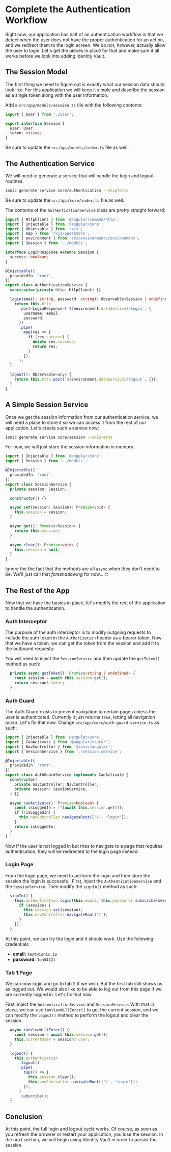 # Complete the Authentication Workflow

Right now, our application has half of an authentication workflow in that we detect when the user does not have the proper authentication for an action, and we redirect them to the login screen. We do not, however, actually allow the user to login. Let's get the pieces in place for that and make sure it all works before we look into adding Identity Vault.

## The Session Model

The first thing we need to figure out is exactly what our session data should look like. For this application we will keep it simple and describe the session as a single token along with the user information.

Add a `src/app/models/session.ts` file with the following contents:

```TypeScript
import { User } from './user';

export interface Session {
  user: User;
  token: string;
}
```

Be sure to update the `src/app/models/index.ts` file as well.

## The Authentication Service

We will need to generate a service that will handle the login and logout routines.

```bash
ionic generate service core/authentication --skipTests
```

Be sure to update the `src/app/core/index.ts` file as well.

The contents of the `AuthenticationService` class are pretty straight forward:

```TypeScript
import { HttpClient } from '@angular/common/http';
import { Injectable } from '@angular/core';
import { Observable } from 'rxjs';
import { map } from 'rxjs/operators';
import { environment } from 'src/environments/environment';
import { Session } from '../models';

interface LoginResponse extends Session {
  success: boolean;
}

@Injectable({
  providedIn: 'root',
})
export class AuthenticationService {
  constructor(private http: HttpClient) {}

  login(email: string, password: string): Observable<Session | undefined> {
    return this.http
      .post<LoginResponse>(`${environment.dataService}/login`, {
        username: email,
        password,
      })
      .pipe(
        map(res => {
          if (res.success) {
            delete res.success;
            return res;
          }
        }),
      );
  }

  logout(): Observable<any> {
    return this.http.post(`${environment.dataService}/logout`, {});
  }
}
```

## A Simple Session Service

Once we get the session information from our authentication service, we will need a place to store it so we can access it from the rest of our application. Let's create such a service now:

```bash
ionic generate service core/session --skipTests
```

For now, we will just store the session information in memory.

```TypeScript
import { Injectable } from '@angular/core';
import { Session } from '../models';

@Injectable({
  providedIn: 'root',
})
export class SessionService {
  private session: Session;

  constructor() {}

  async set(session: Session): Promise<void> {
    this.session = session;
  }

  async get(): Promise<Session> {
    return this.session;
  }

  async clear(): Promise<void> {
    this.session = null;
  }
}
```

Ignore the the fact that the methods are all `async` when they don't need to be. We'll just call that _foreshadowing_ for now... 🤓

## The Rest of the App

Now that we have the basics in place, let's modify the rest of the application to handle the authentication.

### Auth Interceptor

The purpose of the auth interceptor is to modify outgoing requests to include the auth token in the `Authorization` header as a bearer token. Now that we have a token, we can get the token from the session and add it to the outbound requests:

You will need to inject the `SessionService` and then update the `getToken()` method as such:

```TypeScript
  private async getToken(): Promise<string | undefined> {
    const session = await this.session.get();
    return session?.token;
  }
```

### Auth Guard

The Auth Guard exists to prevent navigation to certain pages unless the user is authenticated. Currently it just returns `true`, letting all navigation occur. Let's fix that now. Change `src/app/core/auth-guard.service.ts` as such:

```TypeScript
import { Injectable } from '@angular/core';
import { CanActivate } from '@angular/router';
import { NavController } from '@ionic/angular';
import { SessionService } from './session.service';

@Injectable({
  providedIn: 'root',
})
export class AuthGuardService implements CanActivate {
  constructor(
    private navController: NavController,
    private session: SessionService,
  ) {}

  async canActivate(): Promise<boolean> {
    const isLoggedIn = !!(await this.session.get());
    if (!isLoggedIn) {
      this.navController.navigateRoot(['/', 'login']);
    }
    return isLoggedIn;
  }
}
```

Now if the user is not logged in but tries to navigate to a page that requires authentication, they will be redirected to the login page instead.

### Login Page

From the login page, we need to perform the login and then store the session the login is successful. First, inject the `AuthenticationService` and the `SessionService`. Then modify the `signIn()` method as such:

```TypeScript
  signIn() {
    this.authentication.login(this.email, this.password).subscribe(session => {
      if (session) {
        this.session.set(session);
        this.navController.navigateRoot('/');
      }
    });
  }
```

At this point, we can try the login and it should work. Use the following credentials:

- **email:** `test@ionic.io`
- **password:** `Ion54321`

### Tab 1 Page

We can now login and go to tab 2 if we wish. But the first tab still shows us as logged out. We would also like to be able to log out from this page if we are currently logged in. Let's fix that now.

First, inject the `AuthenticationService` and `SessionService`. With that in place, we can use `ionViewWillEnter()` to get the current session, and we can modify the `logout()` method to perform the logout and clear the session.

```TypeScript
  async ionViewWillEnter() {
    const session = await this.session.get();
    this.currentUser = session?.user;
  }

  logout() {
    this.authentication
      .logout()
      .pipe(
        tap(() => {
          this.session.clear();
          this.navController.navigateRoot(['/', 'login']);
        }),
      )
      .subscribe();
  }
```

## Conclusion

At this point, the full login and logout cycle works. Of course, as soon as you refresh the browser or restart your application, you lose the session. In the next section, we will begin using Identity Vault in order to persist the session.
